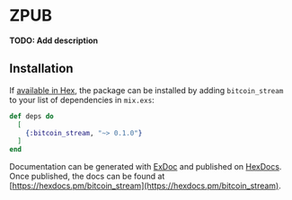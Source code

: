 # ZPUB

**TODO: Add description**

## Installation

If [available in Hex](https://hex.pm/docs/publish), the package can be installed
by adding `bitcoin_stream` to your list of dependencies in `mix.exs`:

```elixir
def deps do
  [
    {:bitcoin_stream, "~> 0.1.0"}
  ]
end
```

Documentation can be generated with [ExDoc](https://github.com/elixir-lang/ex_doc)
and published on [HexDocs](https://hexdocs.pm). Once published, the docs can
be found at [https://hexdocs.pm/bitcoin_stream](https://hexdocs.pm/bitcoin_stream).

